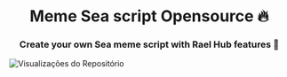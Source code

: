 <h1 align="center">Meme Sea script Opensource 🔥</h1>
<h3 align="center">Create your own Sea meme script with Rael Hub features 🗿</h3>

![Visualizações do Repositório](https://shields.io/badge/dynamic/json?color=blue&label=Visualizações&query=value&url=https%3A%2F%2Fapi.countapi.xyz%2Fhit%2FLaelmano24%2FMeme-Sea-Script)